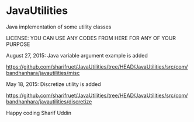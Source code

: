 # JavaUtilities
Java implementation of some utility classes 

LICENSE: YOU CAN USE ANY CODES FROM HERE FOR ANY OF YOUR PURPOSE 


August 27, 2015:  Java variable argument example is added

https://github.com/sharifruet/JavaUtilities/tree/HEAD/JavaUtilities/src/com/bandhanhara/javautilities/misc


May 18, 2015: Discretize utility is added

https://github.com/sharifruet/JavaUtilities/tree/HEAD/JavaUtilities/src/com/bandhanhara/javautilities/discretize



Happy coding
Sharif Uddin
